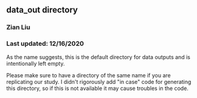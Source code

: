 ## data_out directory
### Zian Liu
### Last updated: 12/16/2020

As the name suggests, this is the default directory for data outputs and is intentionally left empty.

Please make sure to have a directory of the same name if you are replicating our study. I didn't rigorously add "in case" code for generating this directory, so if this is not available it may cause troubles in the code.
